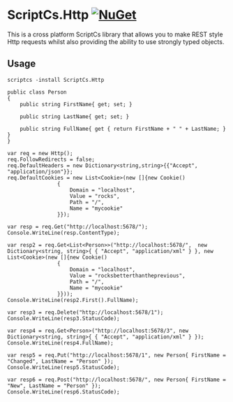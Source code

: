# ScriptCs.Http [![NuGet](http://img.shields.io/nuget/v/ScriptCs.Http.svg?style=flat)](https://www.nuget.org/packages/ScriptCs.Http/)

This is a cross platform ScriptCs library that allows you to make REST style Http requests whilst also providing the ability to use strongly typed objects.

## Usage

`scriptcs -install ScriptCs.Http` 

```
public class Person
{
    public string FirstName{ get; set; }

    public string LastName{ get; set; }

    public string FullName{ get { return FirstName + " " + LastName; } }
}

var req = new Http();
req.FollowRedirects = false;
req.DefaultHeaders = new Dictionary<string,string>{{"Accept", "application/json"}};
req.DefaultCookies = new List<Cookie>(new []{new Cookie()
                {
                    Domain = "localhost",
                    Value = "rocks",
                    Path = "/",
                    Name = "mycookie"
                }});

var resp = req.Get("http://localhost:5678/");
Console.WriteLine(resp.ContentType);

var resp2 = req.Get<List<Person>>("http://localhost:5678/",  new Dictionary<string, string>{ { "Accept", "application/xml" } }, new List<Cookie>(new []{new Cookie()
                {
                    Domain = "localhost",
                    Value = "rocksbetterthantheprevious",
                    Path = "/",
                    Name = "mycookie"
                }}));
Console.WriteLine(resp2.First().FullName);

var resp3 = req.Delete("http://localhost:5678/1");
Console.WriteLine(resp3.StatusCode);

var resp4 = req.Get<Person>("http://localhost:5678/3", new Dictionary<string, string>{ { "Accept", "application/xml" } });
Console.WriteLine(resp4.FullName);

var resp5 = req.Put("http://localhost:5678/1", new Person{ FirstName = "Changed", LastName = "Person" });
Console.WriteLine(resp5.StatusCode);

var resp6 = req.Post("http://localhost:5678/", new Person{ FirstName = "New", LastName = "Person" });
Console.WriteLine(resp6.StatusCode);
```
